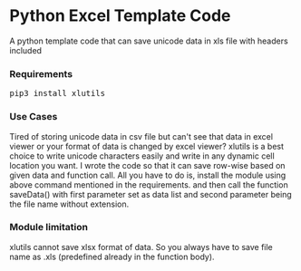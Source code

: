 # Python Excel Template Code
A python template code that can save unicode data in xls file with headers included
### Requirements
<pre>pip3 install xlutils</pre>
### Use Cases
Tired of storing unicode data in csv file but can't see that data in excel viewer or your format of data is changed by excel viewer? xlutils is a best choice to write unicode characters easily and write in any dynamic cell location you want. I wrote the code so that it can save row-wise based on given data and function call. All you have to do is, install the module using above command mentioned in the requirements. and then call the function saveData() with first parameter set as data list and second parameter being the file name without extension.
### Module limitation
xlutils cannot save xlsx format of data. So you always have to save file name as .xls (predefined already in the function body).
